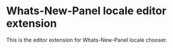# Whats-New-Panel locale editor extension

This is the editor extension for Whats-New-Panel locale chooser.
